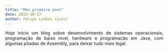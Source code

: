 ```yaml
---
title: "Meu primeiro post"
date: 2023-10-27
author: Felipe Lunkes (Lunx)
---
```


<div align="justify">
  
Hoje inicio um blog sobre desenvolvimento de sistemas operacionais, programação de baixo nível, hardware e programação em Java, com algumas pitadas de Assembly, para deixar tudo mais legal.

</div>
